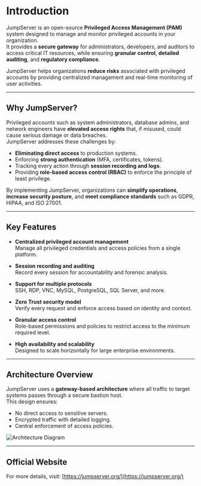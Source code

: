 # Introduction

JumpServer is an open-source **Privileged Access Management (PAM)** system designed to manage and monitor privileged accounts in your organization.  
It provides a **secure gateway** for administrators, developers, and auditors to access critical IT resources, while ensuring **granular control**, **detailed auditing**, and **regulatory compliance**.

JumpServer helps organizations **reduce risks** associated with privileged accounts by providing centralized management and real-time monitoring of user activities.

---

## Why JumpServer?

Privileged accounts such as system administrators, database admins, and network engineers have **elevated access rights** that, if misused, could cause serious damage or data breaches.  
JumpServer addresses these challenges by:

- **Eliminating direct access** to production systems.  
- Enforcing **strong authentication** (MFA, certificates, tokens).  
- Tracking every action through **session recording and logs**.  
- Providing **role-based access control (RBAC)** to enforce the principle of least privilege.

By implementing JumpServer, organizations can **simplify operations**, **increase security posture**, and **meet compliance standards** such as GDPR, HIPAA, and ISO 27001.

---

## Key Features

- **Centralized privileged account management**  
  Manage all privileged credentials and access policies from a single platform.

- **Session recording and auditing**  
  Record every session for accountability and forensic analysis.

- **Support for multiple protocols**  
  SSH, RDP, VNC, MySQL, PostgreSQL, SQL Server, and more.

- **Zero Trust security model**  
  Verify every request and enforce access based on identity and context.

- **Granular access control**  
  Role-based permissions and policies to restrict access to the minimum required level.

- **High availability and scalability**  
  Designed to scale horizontally for large enterprise environments.

---

## Architecture Overview

JumpServer uses a **gateway-based architecture** where all traffic to target systems passes through a secure bastion host.  
This design ensures:

- No direct access to sensitive servers.
- Encrypted traffic with detailed logging.
- Central enforcement of access policies.

![Architecture Diagram](architecture.png)

---

## Official Website
For more details, visit: [https://jumpserver.org/](https://jumpserver.org/)
